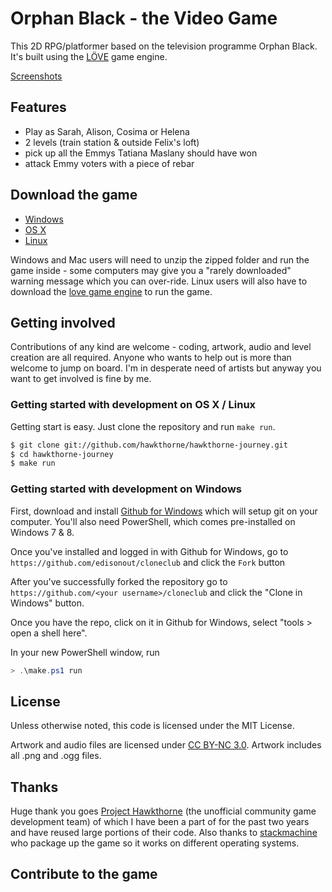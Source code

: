 # Orphan Black - the Video Game

This 2D RPG/platformer based on the television programme Orphan Black. It's built using the [LÖVE](https://love2d.org/) game engine.

[Screenshots](http://imgur.com/a/NxwQ6)

## Features

* Play as Sarah, Alison, Cosima or Helena
* 2 levels (train station & outside Felix's loft)
* pick up all the Emmys Tatiana Maslany should have won
* attack Emmy voters with a piece of rebar


## Download the game

* [Windows](https://stackmachine-cloud.s3.amazonaws.com/56d736c01970b2a105c9344b/0.1.0/clone-club-win.zip?Signature=6MnAXJenpCmQzgDhjmkcJsSy7Mw%3D&Expires=1405028304&AWSAccessKeyId=AKIAIG5HXDTVEENNDMRQ)
* [OS X](https://stackmachine-cloud.s3.amazonaws.com/56d736c01970b2a105c9344b/0.1.0/clone-club-osx.zip?Signature=x5IW3N%2BiHz7tKUtNXRnQ3JqdSPY%3D&Expires=1405028304&AWSAccessKeyId=AKIAIG5HXDTVEENNDMRQ)
* [Linux](https://stackmachine-cloud.s3.amazonaws.com/56d736c01970b2a105c9344b/0.1.0/clone-club.love?Signature=AMNHSWgD3mzvxybox0uEjzcWt5Y%3D&Expires=1405028304&AWSAccessKeyId=AKIAIG5HXDTVEENNDMRQ)

Windows and Mac users will need to unzip the zipped folder and run the game inside - some computers may give you a "rarely downloaded" warning message which you can over-ride. Linux users will also have to download the [love game engine](http://love2d.org/) to run the game.

## Getting involved

Contributions of any kind are welcome - coding, artwork, audio and level creation are all required. Anyone who wants to help out is more than welcome to jump on board. I'm in desperate need of artists but anyway you want to get involved is fine by me.

### Getting started with development on OS X / Linux

Getting start is easy. Just clone the repository and run `make run`.

```bash
$ git clone git://github.com/hawkthorne/hawkthorne-journey.git
$ cd hawkthorne-journey
$ make run
```

### Getting started with development on Windows

First, download and install [Github for Windows](http://windows.github.com/) which will setup git on your computer. You'll also need PowerShell, which comes pre-installed on Windows 7 & 8.

Once you've installed and logged in with Github for Windows, go to `https://github.com/edisonout/cloneclub` and click the `Fork` button

After you've successfully forked the repository go to `https://github.com/<your username>/cloneclub` and click the "Clone in Windows" button.

Once you have the repo, click on it in Github for Windows, select "tools > open a shell here".

In your new PowerShell window, run

```powershell
> .\make.ps1 run
```

## License

Unless otherwise noted, this code is licensed under the MIT License.

Artwork and audio files are licensed under [CC BY-NC 3.0](http://creativecommons.org/licenses/by-nc/3.0/). Artwork includes all .png and .ogg files.

## Thanks

Huge thank you goes [Project Hawkthorne](http://projecthawkthorne.com/) (the unofficial community game development team) of which I have been a part of for the past two years and have reused large portions of their code. Also thanks to [stackmachine](https://stackmachine.com/) who package up the game so it works on different operating systems.
## Contribute to the game
